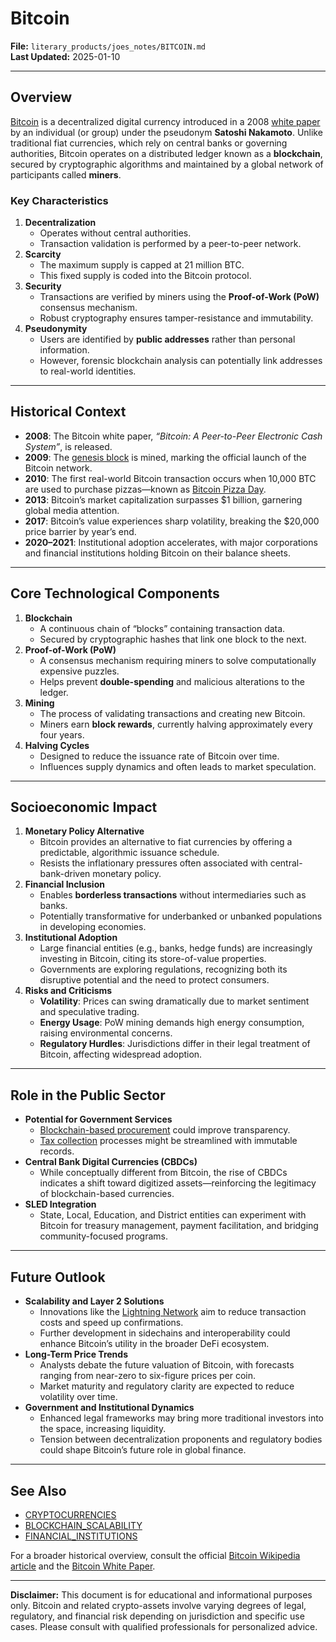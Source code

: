 # Bitcoin

**File:** `literary_products/joes_notes/BITCOIN.md`\
**Last Updated:** 2025-01-10

***

## Overview

[Bitcoin](https://en.wikipedia.org/wiki/Bitcoin) is a decentralized digital currency introduced in a 2008 [white paper](https://bitcoin.org/bitcoin.pdf) by an individual (or group) under the pseudonym **Satoshi Nakamoto**. Unlike traditional fiat currencies, which rely on central banks or governing authorities, Bitcoin operates on a distributed ledger known as a **blockchain**, secured by cryptographic algorithms and maintained by a global network of participants called **miners**.

### Key Characteristics

1. **Decentralization**
   * Operates without central authorities.
   * Transaction validation is performed by a peer-to-peer network.
2. **Scarcity**
   * The maximum supply is capped at 21 million BTC.
   * This fixed supply is coded into the Bitcoin protocol.
3. **Security**
   * Transactions are verified by miners using the **Proof-of-Work (PoW)** consensus mechanism.
   * Robust cryptography ensures tamper-resistance and immutability.
4. **Pseudonymity**
   * Users are identified by **public addresses** rather than personal information.
   * However, forensic blockchain analysis can potentially link addresses to real-world identities.

***

## Historical Context

* **2008**: The Bitcoin white paper, _“Bitcoin: A Peer-to-Peer Electronic Cash System”_, is released.
* **2009**: The [genesis block](IMPORTANT_DATES_IN_BITCOIN_HISTORY.md#genesis-block) is mined, marking the official launch of the Bitcoin network.
* **2010**: The first real-world Bitcoin transaction occurs when 10,000 BTC are used to purchase pizzas—known as [Bitcoin Pizza Day](IMPORTANT_DATES_IN_BITCOIN_HISTORY.md#bitcoin-pizza-day).
* **2013**: Bitcoin’s market capitalization surpasses $1 billion, garnering global media attention.
* **2017**: Bitcoin’s value experiences sharp volatility, breaking the $20,000 price barrier by year’s end.
* **2020–2021**: Institutional adoption accelerates, with major corporations and financial institutions holding Bitcoin on their balance sheets.

***

## Core Technological Components

1. **Blockchain**
   * A continuous chain of “blocks” containing transaction data.
   * Secured by cryptographic hashes that link one block to the next.
2. **Proof-of-Work (PoW)**
   * A consensus mechanism requiring miners to solve computationally expensive puzzles.
   * Helps prevent **double-spending** and malicious alterations to the ledger.
3. **Mining**
   * The process of validating transactions and creating new Bitcoin.
   * Miners earn **block rewards**, currently halving approximately every four years.
4. **Halving Cycles**
   * Designed to reduce the issuance rate of Bitcoin over time.
   * Influences supply dynamics and often leads to market speculation.

***

## Socioeconomic Impact

1. **Monetary Policy Alternative**
   * Bitcoin provides an alternative to fiat currencies by offering a predictable, algorithmic issuance schedule.
   * Resists the inflationary pressures often associated with central-bank-driven monetary policy.
2. **Financial Inclusion**
   * Enables **borderless transactions** without intermediaries such as banks.
   * Potentially transformative for underbanked or unbanked populations in developing economies.
3. **Institutional Adoption**
   * Large financial entities (e.g., banks, hedge funds) are increasingly investing in Bitcoin, citing its store-of-value properties.
   * Governments are exploring regulations, recognizing both its disruptive potential and the need to protect consumers.
4. **Risks and Criticisms**
   * **Volatility**: Prices can swing dramatically due to market sentiment and speculative trading.
   * **Energy Usage**: PoW mining demands high energy consumption, raising environmental concerns.
   * **Regulatory Hurdles**: Jurisdictions differ in their legal treatment of Bitcoin, affecting widespread adoption.

***

## Role in the Public Sector

* **Potential for Government Services**
  * [Blockchain-based procurement](PUBLIC_SERVICES.md#blockchain-based-procurement) could improve transparency.
  * [Tax collection](../AI/GOVERNANCE_MODELS.md#tax-collection-reform) processes might be streamlined with immutable records.
* **Central Bank Digital Currencies (CBDCs)**
  * While conceptually different from Bitcoin, the rise of CBDCs indicates a shift toward digitized assets—reinforcing the legitimacy of blockchain-based currencies.
* **SLED Integration**
  * State, Local, Education, and District entities can experiment with Bitcoin for treasury management, payment facilitation, and bridging community-focused programs.

***

## Future Outlook

* **Scalability and Layer 2 Solutions**
  * Innovations like the [Lightning Network](../../joes_notes/BLOCKCHAIN_SCALABILITY.md#lightning-network) aim to reduce transaction costs and speed up confirmations.
  * Further development in sidechains and interoperability could enhance Bitcoin’s utility in the broader DeFi ecosystem.
* **Long-Term Price Trends**
  * Analysts debate the future valuation of Bitcoin, with forecasts ranging from near-zero to six-figure prices per coin.
  * Market maturity and regulatory clarity are expected to reduce volatility over time.
* **Government and Institutional Dynamics**
  * Enhanced legal frameworks may bring more traditional investors into the space, increasing liquidity.
  * Tension between decentralization proponents and regulatory bodies could shape Bitcoin’s future role in global finance.

***

## See Also

* [CRYPTOCURRENCIES](../CRYPTO/CRYPTOCURRENCIES.md)
* [BLOCKCHAIN\_SCALABILITY](../../joes_notes/BLOCKCHAIN_SCALABILITY.md)
* [FINANCIAL\_INSTITUTIONS](../STRATEGY/FINANCIAL_INSTITUTIONS.md)

For a broader historical overview, consult the official [Bitcoin Wikipedia article](https://en.wikipedia.org/wiki/Bitcoin) and the [Bitcoin White Paper](https://bitcoin.org/bitcoin.pdf).

***

**Disclaimer:** This document is for educational and informational purposes only. Bitcoin and related crypto-assets involve varying degrees of legal, regulatory, and financial risk depending on jurisdiction and specific use cases. Please consult with qualified professionals for personalized advice.
